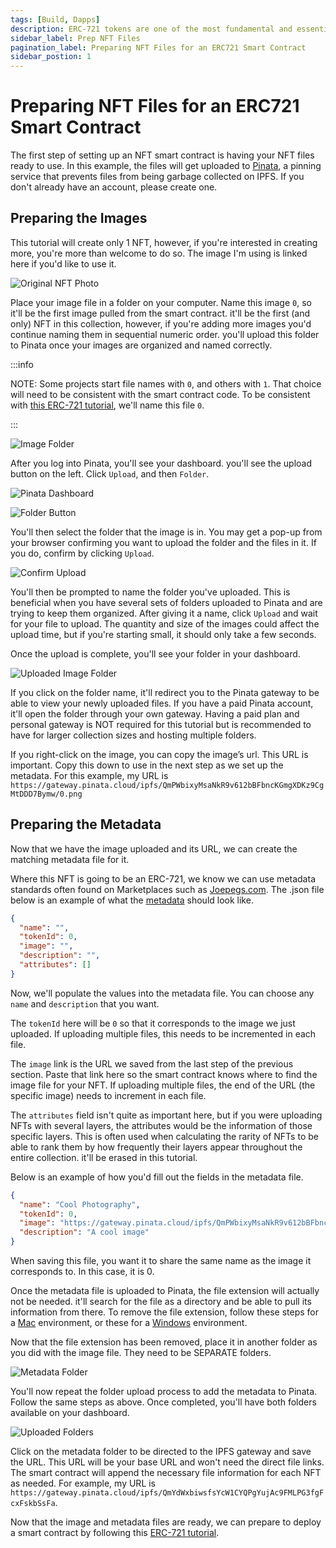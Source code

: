 ```yaml
---
tags: [Build, Dapps]
description: ERC-721 tokens are one of the most fundamental and essential concepts in Ethereum. This same token standard is adopted in the Lux ecosystem.
sidebar_label: Prep NFT Files
pagination_label: Preparing NFT Files for an ERC721 Smart Contract
sidebar_postion: 1
---
```


# Preparing NFT Files for an ERC721 Smart Contract

The first step of setting up an NFT smart contract is having your NFT files
ready to use. In this example, the files will get uploaded to
[Pinata](https://www.pinata.cloud/), a pinning service that prevents files from
being garbage collected on IPFS. If you don't already have an account, please
create one.

## Preparing the Images

This tutorial will create only 1 NFT, however, if you're interested in creating
more, you're more than welcome to do so. The image I'm using is linked here if
you'd like to use it.

![Original NFT Photo](preparing-nft-files/1-original.jpeg)

Place your image file in a folder on your computer. Name this image `0`, so
it'll be the first image pulled from the smart contract. it'll be the first (and
only) NFT in this collection, however, if you're adding more images you'd
continue naming them in sequential numeric order. you'll upload this folder to
Pinata once your images are organized and named correctly.

:::info

NOTE: Some projects start file names with `0`, and others with `1`. That choice
will need to be consistent with the smart contract code. To be consistent with
[this ERC-721 tutorial](/build/dapp/smart-contracts/nfts/deploy-collection.md), we'll name this file
 `0`.

:::

![Image Folder](preparing-nft-files/2-image-folder.png)

After you log into Pinata, you'll see your dashboard. you'll see the upload
button on the left. Click `Upload`, and then `Folder`.

![Pinata Dashboard](preparing-nft-files/3-pinata-dashboard.png)

![Folder Button](preparing-nft-files/4-folder-button.png)

You'll then select the folder that the image is in. You may get a pop-up from
your browser confirming you want to upload the folder and the files in it. If
you do, confirm by clicking `Upload`.

![Confirm Upload](preparing-nft-files/5-confirm-upload.png)

You'll then be prompted to name the folder you've uploaded. This is beneficial
when you have several sets of folders uploaded to Pinata and are trying to keep
them organized. After giving it a name, click `Upload` and wait for your file to
upload. The quantity and size of the images could affect the upload time, but if
you're starting small, it should only take a few seconds.

Once the upload is complete, you'll see your folder in your dashboard.

![Uploaded Image Folder](preparing-nft-files/6-uploaded-image.png)

If you click on the folder name, it'll redirect you to the Pinata gateway to be
able to view your newly uploaded files. If you have a paid Pinata account, it'll
open the folder through your own gateway. Having a paid plan and personal
gateway is NOT required for this tutorial but is recommended to have for larger
collection sizes and hosting multiple folders.

If you right-click on the image, you can copy the image’s url. This URL is
important. Copy this down to use in the next step as we set up the metadata. For
this example, my URL is
`https://gateway.pinata.cloud/ipfs/QmPWbixyMsaNkR9v612bBFbncKGmgXDKz9CgMtDDD7Bymw/0.png`

## Preparing the Metadata

Now that we have the image uploaded and its URL, we can create the matching metadata file for it.

Where this NFT is going to be an ERC-721, we know we can use metadata standards
often found on Marketplaces such as [Joepegs.com](https://joepegs.com). The
.json file below is an example of what the
[metadata](https://docs.opensea.io/docs/metadata-standards#metadata-structure)
should look like.

```json
{
  "name": "",
  "tokenId": 0,
  "image": "",
  "description": "",
  "attributes": []
}
```

Now, we'll populate the values into the metadata file. You can choose any `name`
and `description` that you want.

The `tokenId` here will be `0` so that it corresponds to the image we just
uploaded. If uploading multiple files, this needs to be incremented in each
file.

The `image` link is the URL we saved from the last step of the previous section.
Paste that link here so the smart contract knows where to find the image file
for your NFT. If uploading multiple files, the end of the URL (the specific
image) needs to increment in each file.

The `attributes` field isn't quite as important here, but if you were uploading
NFTs with several layers, the attributes would be the information of those
specific layers. This is often used when calculating the rarity of NFTs to be
able to rank them by how frequently their layers appear throughout the entire
collection. it'll be erased in this tutorial.

Below is an example of how you'd fill out the fields in the metadata file.

```json
{
  "name": "Cool Photography",
  "tokenId": 0,
  "image": "https://gateway.pinata.cloud/ipfs/QmPWbixyMsaNkR9v612bBFbncKGmgXDKz9CgMtDDD7Bymw/0.png",
  "description": "A cool image"
}
```

When saving this file, you want it to share the same name as the image it
corresponds to. In this case, it is 0.

Once the metadata file is uploaded to Pinata, the file extension will actually
not be needed. it'll search for the file as a directory and be able to pull its
information from there. To remove the file extension, follow these steps for a
[Mac](https://support.apple.com/guide/mac-help/show-or-hide-filename-extensions-on-mac-mchlp2304/mac)
environment, or these for a
[Windows](https://www.techwalla.com/articles/how-to-remove-file-extensions)
environment.

Now that the file extension has been removed, place it in another folder as you
did with the image file. They need to be SEPARATE folders.

![Metadata Folder](preparing-nft-files/7-metadata-folder.png)

You'll now repeat the folder upload process to add the metadata to Pinata.
Follow the same steps as above. Once completed, you'll have both folders
available on your dashboard.

![Uploaded Folders](preparing-nft-files/8-both-uploads.png)

Click on the metadata folder to be directed to the IPFS gateway and save the
URL. This URL will be your base URL and won't need the direct file links. The
smart contract will append the necessary file information for each NFT as
needed. For example, my URL is
`https://gateway.pinata.cloud/ipfs/QmYdWxbiwsfsYcW1CYQPgYujAc9FMLPG3fgFcxFskbSsFa`.

Now that the image and metadata files are ready, we can prepare to deploy a
smart contract by following this [ERC-721 tutorial](/build/dapp/smart-contracts/nfts/deploy-collection.md).
